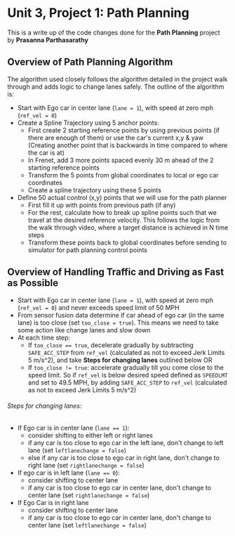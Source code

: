 # Unit 3, Project 1: Path Planning

This is a write up of the code changes done for the **Path Planning** project by **Prasanna Parthasarathy**

## Overview of Path Planning Algorithm
The algorithm used closely follows the algorithm detailed in the project walk through and adds logic to change lanes safely. The outline of the algorithm is:
* Start with Ego car in center lane (`lane = 1`), with speed at zero mph (`ref_vel = 0`)
* Create a Spline Trajectory using 5 anchor points:
  - First create 2 starting reference points by using previous points (if there are enough of them) or use the car's current x,y & yaw (Creating another point that is backwards in time compared to where the car is at)
  - In Frenet, add 3 more points spaced evenly 30 m ahead of the 2 starting reference points
  - Transform the 5 points from global coordinates to local or ego car coordinates
  - Create a spline trajectory using these 5 points
* Define 50 actual control (x,y) points that we will use for the path planner
  - First fill it up with points from previous path (if any)
  - For the rest, calculate how to break up spline points such that we travel at the desired reference velocity. This follows the logic from the walk through video, where a target distance is achieved in N time steps
  - Transform these points back to global coordinates before sending to simulator for path planning control points

## Overview of Handling Traffic and Driving as Fast as Possible
* Start with Ego car in center lane (`lane = 1`), with speed at zero mph (`ref_vel = 0`) and never exceeds speed limit of 50 MPH
* From sensor fusion data determine if car ahead of ego car (in the same lane) is too close (set `too_close = true`). This means we need to take some action like change lanes and slow down
* At each time step:
  - If `too_close == true`, decelerate gradually by subtracting `SAFE_ACC_STEP` from `ref_vel` (calculated as not to exceed Jerk Limits 5 m/s^2), and take **Steps for changing lanes** outlined below OR  
  - If `too_close != true`: accelerate gradually till you come close to the speed limit. So if `ref_vel` is below desired speed defined as `SPEEDLMT` and set to 49.5 MPH, by adding `SAFE_ACC_STEP` to `ref_vel` (calculated as not to exceed Jerk Limits 5 m/s^2)

###### Steps for changing lanes:
* If Ego car is in center lane (`lane == 1`):
  - consider shifting to either left or right lanes
  - if any car is too close to ego car in the left lane, don't change to left lane (set `leftlanechange = false`)
  - else if any car is too close to ego car in right lane, don't change to right lane (set `rightlanechange = false`)
* If ego car is in left lane (`lane == 0`):
  - consider shifting to center lane
  - if any car is too close to ego car in center lane, don't change to center lane (set `rightlanechange = false`)
* If Ego Car is in right lane
  - consider shifting to center lane
  - if any car is too close to ego car in center lane, don't change to center lane (set `leftlanechange = false`)  
